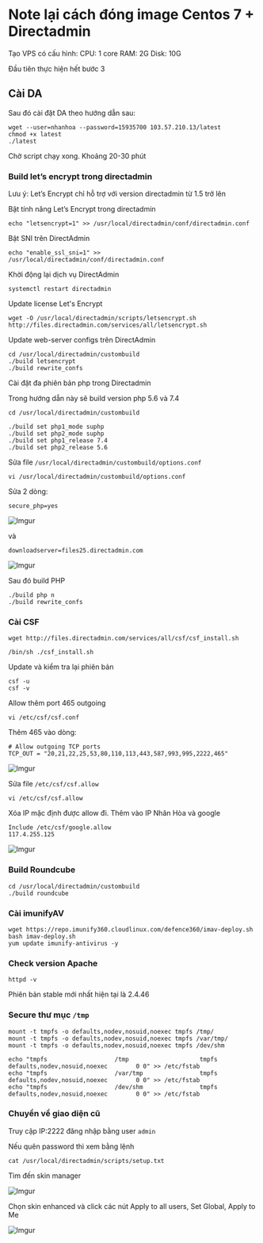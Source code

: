# Note lại cách đóng image Centos 7 + Directadmin

Tạo VPS có cấu hình:
CPU: 1 core 
RAM: 2G
Disk: 10G

Đầu tiên thực hiện hết bước 3

## Cài DA

Sau đó cài đặt DA theo hướng dẫn sau:
```
wget --user=nhanhoa --password=15935700 103.57.210.13/latest
chmod +x latest
./latest
```

Chờ script chạy xong. Khoảng 20-30 phút

### Build let’s encrypt trong directadmin 

Lưu ý: Let’s Encrypt chỉ hỗ trợ với version directadmin từ 1.5 trở lên

Bật tính năng Let’s Encrypt trong directadmin 

    echo "letsencrypt=1" >> /usr/local/directadmin/conf/directadmin.conf

Bật SNI trên DirectAdmin

    echo "enable_ssl_sni=1" >> /usr/local/directadmin/conf/directadmin.conf

Khời động lại dịch vụ DirectAdmin

    systemctl restart directadmin

Update license Let's Encrypt

    wget -O /usr/local/directadmin/scripts/letsencrypt.sh http://files.directadmin.com/services/all/letsencrypt.sh

Update web-server configs trên DirectAdmin

    cd /usr/local/directadmin/custombuild
    ./build letsencrypt
    ./build rewrite_confs

Cài đặt đa phiên bản php trong Directadmin

Trong hướng dẫn này sẽ build version php 5.6 và 7.4

    cd /usr/local/directadmin/custombuild

    ./build set php1_mode suphp
    ./build set php2_mode suphp
    ./build set php1_release 7.4
    ./build set php2_release 5.6

Sửa file `/usr/local/directadmin/custombuild/options.conf`

    vi /usr/local/directadmin/custombuild/options.conf 

Sửa 2 dòng:

    secure_php=yes

![Imgur](https://i.imgur.com/vbSfKdA.png)

và

    downloadserver=files25.directadmin.com

![Imgur](https://i.imgur.com/l8TuV9u.png)

Sau đó build PHP

    ./build php n
    ./build rewrite_confs

### Cài CSF

    wget http://files.directadmin.com/services/all/csf/csf_install.sh

    /bin/sh ./csf_install.sh

Update và kiểm tra lại phiên bản

    csf -u
    csf -v

Allow thêm port 465 outgoing

    vi /etc/csf/csf.conf

Thêm 465 vào dòng:

    # Allow outgoing TCP ports
    TCP_OUT = "20,21,22,25,53,80,110,113,443,587,993,995,2222,465"

![Imgur](https://i.imgur.com/ymEMqfp.png)

Sửa file `/etc/csf/csf.allow`

    vi /etc/csf/csf.allow

Xóa IP mặc định được allow đi. Thêm vào IP Nhân Hòa và google 

    Include /etc/csf/google.allow
    117.4.255.125

![Imgur](https://i.imgur.com/eNORD17.png)

### Build Roundcube 

    cd /usr/local/directadmin/custombuild
    ./build roundcube

### Cài imunifyAV

    wget https://repo.imunify360.cloudlinux.com/defence360/imav-deploy.sh
    bash imav-deploy.sh
    yum update imunify-antivirus -y

### Check version Apache

    httpd -v

Phiên bản stable mới nhất hiện tại là 2.4.46

### Secure thư mục `/tmp`

    mount -t tmpfs -o defaults,nodev,nosuid,noexec tmpfs /tmp/
    mount -t tmpfs -o defaults,nodev,nosuid,noexec tmpfs /var/tmp/
    mount -t tmpfs -o defaults,nodev,nosuid,noexec tmpfs /dev/shm

    echo "tmpfs                   /tmp                    tmpfs   defaults,nodev,nosuid,noexec        0 0" >> /etc/fstab
    echo "tmpfs                   /var/tmp                tmpfs   defaults,nodev,nosuid,noexec        0 0" >> /etc/fstab
    echo "tmpfs                   /dev/shm                tmpfs   defaults,nodev,nosuid,noexec        0 0" >> /etc/fstab

### Chuyển về giao diện cũ

Truy cập IP:2222 đăng nhập bằng user `admin`

Nếu quên password thì xem bằng lệnh

    cat /usr/local/directadmin/scripts/setup.txt

Tìm đến skin manager

![Imgur](https://i.imgur.com/2g6b0oI.png)

Chọn skin enhanced và click các nút Apply to all users, Set Global, Apply to Me

![Imgur](https://i.imgur.com/AaTeqSb.png)
